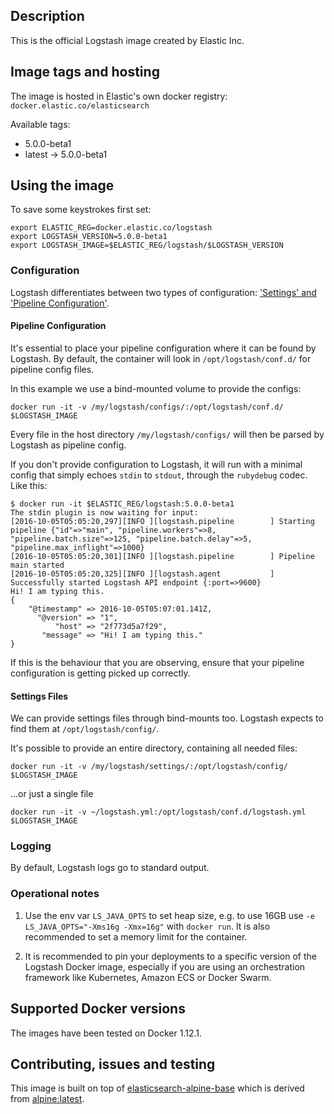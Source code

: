 ## Description

This is the official Logstash image created by Elastic Inc.

## Image tags and hosting

The image is hosted in Elastic's own docker registry: `docker.elastic.co/elasticsearch`

Available tags:

- 5.0.0-beta1
- latest -> 5.0.0-beta1

## Using the image

To save some keystrokes first set:

``` shell
export ELASTIC_REG=docker.elastic.co/logstash
export LOGSTASH_VERSION=5.0.0-beta1
export LOGSTASH_IMAGE=$ELASTIC_REG/logstash/$LOGSTASH_VERSION
```

### Configuration

Logstash differentiates between two types of configuration:
['Settings' and 'Pipeline Configuration'][conf-types].

#### Pipeline Configuration

It's essential to place your pipeline configuration where it can be
found by Logstash. By default, the container will look in
`/opt/logstash/conf.d/` for pipeline config files.

In this example we use a bind-mounted volume to provide the configs:

``` shell
docker run -it -v /my/logstash/configs/:/opt/logstash/conf.d/ $LOGSTASH_IMAGE
```

Every file in the host directory `/my/logstash/configs/` will then be parsed
by Logstash as pipeline config.

If you don't provide configuration to Logstash, it will run with a minimal
config that simply echoes `stdin` to `stdout`, through the `rubydebug`
codec. Like this:

```
$ docker run -it $ELASTIC_REG/logstash:5.0.0-beta1
The stdin plugin is now waiting for input:
[2016-10-05T05:05:20,297][INFO ][logstash.pipeline        ] Starting pipeline {"id"=>"main", "pipeline.workers"=>8, "pipeline.batch.size"=>125, "pipeline.batch.delay"=>5, "pipeline.max_inflight"=>1000}
[2016-10-05T05:05:20,301][INFO ][logstash.pipeline        ] Pipeline main started
[2016-10-05T05:05:20,325][INFO ][logstash.agent           ] Successfully started Logstash API endpoint {:port=>9600}
Hi! I am typing this.
{
    "@timestamp" => 2016-10-05T05:07:01.141Z,
      "@version" => "1",
          "host" => "2f773d5a7f29",
       "message" => "Hi! I am typing this."
}
```
If this is the behaviour that you are observing, ensure that your
pipeline configuration is getting picked up correctly.


#### Settings Files

We can provide settings files through bind-mounts too. Logstash expects to
find them at `/opt/logstash/config/`.

It's possible to provide an entire directory, containing all needed files:

```
docker run -it -v /my/logstash/settings/:/opt/logstash/config/ $LOGSTASH_IMAGE
```

...or just a single file

```
docker run -it -v ~/logstash.yml:/opt/logstash/conf.d/logstash.yml $LOGSTASH_IMAGE
```

[conf-types]: https://www.elastic.co/guide/en/logstash/5.0/config-setting-files.html


### Logging

By default, Logstash logs go to standard output.

### Operational notes

1. Use the env var `LS_JAVA_OPTS` to set heap size, e.g. to use 16GB
   use `-e LS_JAVA_OPTS="-Xms16g -Xmx=16g"` with `docker run`. It is
   also recommended to set a memory limit for the container.

2. It is recommended to pin your deployments to a specific version of
   the Logstash Docker image, especially if you are using an
   orchestration framework like Kubernetes, Amazon ECS or Docker
   Swarm.

## Supported Docker versions

The images have been tested on Docker 1.12.1.

## Contributing, issues and testing

This image is built on top of [elasticsearch-alpine-base][es-base]
which is derived from [alpine:latest][alpine].

[es-base]: https://github.com/elastic/elasticsearch-alpine-base
[alpine]: https://hub.docker.com/_/alpine/

